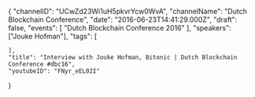 {
    "channelID": "UCwZd23Wi1uH5pkvrYcw0WvA",
    "channelName": "Dutch Blockchain Conference",
    "date": "2016-06-23T14:41:29.000Z",
    "draft": false,
    "events": [
        "Dutch Blockchain Conference 2016"
    ],
    "speakers": ["Jouke Hofman"],
    "tags": [

    ],
    "title": "Interview with Jouke Hofman, Bitonic | Dutch Blockchain Conference #dbc16",
    "youtubeID": "FNyr_eEL02I"
}
